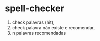 # spell-checker

1. check palavras (hit), 
2. check palavra não existe e recomendar, 
3. n palavras recomendadas 
